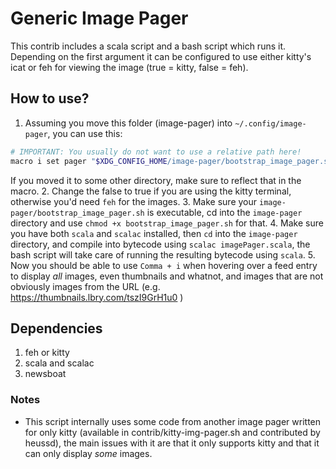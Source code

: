 # Generic Image Pager
This contrib includes a scala script and a bash script which runs it.
Depending on the first argument it can be configured to use either
kitty's icat or feh for viewing the image (true = kitty, false = feh).

## How to use?
1. Assuming you move this folder (image-pager) into `~/.config/image-pager`, you can use this:
``` sh
# IMPORTANT: You usually do not want to use a relative path here!
macro i set pager "$XDG_CONFIG_HOME/image-pager/bootstrap_image_pager.sh false %f"; open; set pager internal
```
If you moved it to some other directory, make sure to reflect that in the macro.
2. Change the false to true if you are using the kitty terminal, otherwise you'd need `feh` for
the images.
3. Make sure your `image-pager/bootstrap_image_pager.sh` is executable,
cd into the `image-pager` directory and use `chmod +x bootstrap_image_pager.sh` for that.
4. Make sure you have both `scala` and `scalac` installed, then `cd` into the `image-pager` directory,
and compile into bytecode using `scalac imagePager.scala`, the bash script will take care of running
the resulting bytecode using `scala`.
5. Now you should be able to use `Comma + i` when hovering over a feed entry to display *all* images,
even thumbnails and whatnot, and images that are not obviously images from the URL (e.g. https://thumbnails.lbry.com/tszI9GrH1u0 )

## Dependencies
1. feh or kitty
2. scala and scalac
3. newsboat

### Notes
- This script internally uses some code from another image pager written for only kitty
(available in contrib/kitty-img-pager.sh and contributed by heussd), the main issues with it
are that it only supports kitty and that it can only display *some* images.
